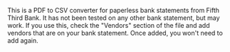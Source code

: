 This is a PDF to CSV converter for paperless bank statements from Fifth Third Bank. It has not been tested on any other bank statement, but may work. If you use this, check the "Vendors" section of the file and add vendors that are on your bank statement. Once added, you won't need to add again.

